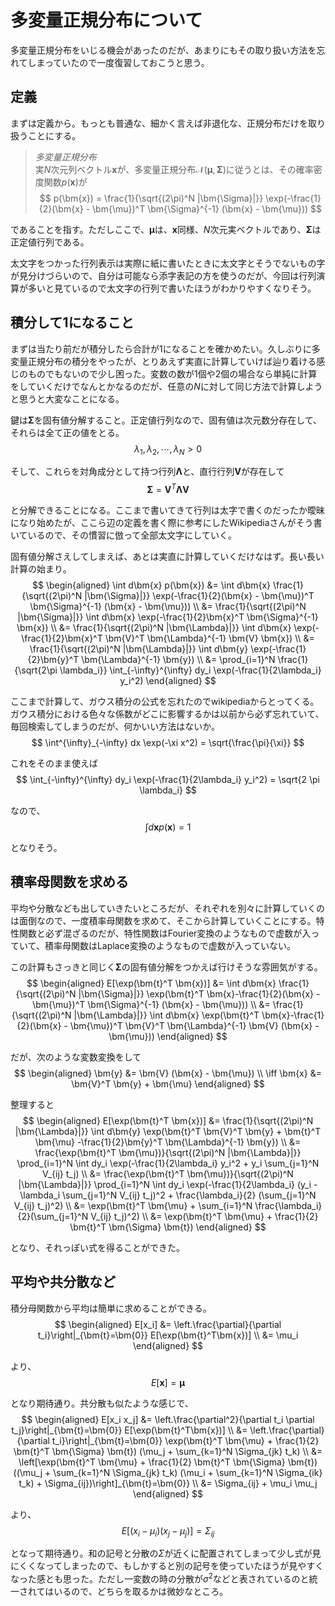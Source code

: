 # 多変量正規分布について

多変量正規分布をいじる機会があったのだが、あまりにもその取り扱い方法を忘れてしまっていたので一度復習しておこうと思う。

## 定義

まずは定義から。もっとも普通な、細かく言えば非退化な、正規分布だけを取り扱うことにする。

> *多変量正規分布*  
> 実$N$次元列ベクトル$\bm{x}$が、多変量正規分布$\mathcal{N}(\bm{\mu}, \bm{\Sigma})$に従うとは、その確率密度関数$p(\bm{x})$が
$$
p(\bm{x}) = \frac{1}{\sqrt{(2\pi)^N |\bm{\Sigma}|}} \exp(-\frac{1}{2}(\bm{x} - \bm{\mu})^T \bm{\Sigma}^{-1} (\bm{x} - \bm{\mu}))
$$

であることを指す。ただしここで、$\bm{\mu}$は、$\bm{x}$同様、$N$次元実ベクトルであり、$\bm{\Sigma}$は正定値行列である。


太文字をつかった行列表示は実際に紙に書いたときに太文字とそうでないもの字が見分けづらいので、自分は可能なら添字表記の方を使うのだが、今回は行列演算が多いと見ているので太文字の行列で書いたほうがわかりやすくなりそう。

## 積分して$1$になること

まずは当たり前だが積分したら合計が$1$になることを確かめたい。久しぶりに多変量正規分布の積分をやったが、とりあえず実直に計算していけば辿り着ける感じのものでもないので少し困った。変数の数が1個や2個の場合なら単純に計算をしていくだけでなんとかなるのだが、任意の$N$に対して同じ方法で計算しようと思うと大変なことになる。

鍵は$\bm{\Sigma}$を固有値分解すること。正定値行列なので、固有値は次元数分存在して、それらは全て正の値をとる。
$$
\lambda_1, \lambda_2, \cdots, \lambda_N > 0
$$

そして、これらを対角成分として持つ行列$\bm{\Lambda}$と、直行行列$\bm{V}$が存在して
$$
\bm{\Sigma} = \bm{V}^T \bm{\Lambda} \bm{V}
$$

と分解できることになる。ここまで書いてきて行列は太字で書くのだったか曖昧になり始めたが、ここら辺の定義を書く際に参考にしたWikipediaさんがそう書いているので、その慣習に倣って全部太文字にしていく。

固有値分解さえしてしまえば、あとは実直に計算していくだけなはず。長い長い計算の始まり。
$$
\begin{aligned}
\int d\bm{x} p(\bm{x}) &= \int d\bm{x} \frac{1}{\sqrt{(2\pi)^N |\bm{\Sigma}|}} \exp(-\frac{1}{2}(\bm{x} - \bm{\mu})^T \bm{\Sigma}^{-1} (\bm{x} - \bm{\mu})) \\
&= \frac{1}{\sqrt{(2\pi)^N |\bm{\Sigma}|}} \int d\bm{x}  \exp(-\frac{1}{2}\bm{x}^T \bm{\Sigma}^{-1} \bm{x}) \\
&= \frac{1}{\sqrt{(2\pi)^N |\bm{\Lambda}|}} \int d\bm{x}  \exp(-\frac{1}{2}\bm{x}^T \bm{V}^T \bm{\Lambda}^{-1} \bm{V} \bm{x}) \\
&= \frac{1}{\sqrt{(2\pi)^N |\bm{\Lambda}|}} \int d\bm{y}  \exp(-\frac{1}{2}\bm{y}^T \bm{\Lambda}^{-1} \bm{y}) \\
&= \prod_{i=1}^N \frac{1}{\sqrt{2\pi \lambda_i}} \int_{-\infty}^{\infty} dy_i \exp(-\frac{1}{2\lambda_i} y_i^2)
\end{aligned}
$$


ここまで計算して、ガウス積分の公式を忘れたのでwikipediaからとってくる。ガウス積分における色々な係数がどこに影響するかは以前から必ず忘れていて、毎回検索してしまうのだが、何かいい方法はないか。
$$
\int^{\infty}_{-\infty} dx \exp(-\xi x^2) = \sqrt{\frac{\pi}{\xi}}
$$

これをそのまま使えば
$$
\int_{-\infty}^{\infty} dy_i \exp(-\frac{1}{2\lambda_i} y_i^2) = \sqrt{2 \pi \lambda_i}
$$

なので、
$$
\int d\bm{x} p(\bm{x}) = 1
$$

となりそう。

## 積率母関数を求める

平均や分散なども出していきたいところだが、それぞれを別々に計算していくのは面倒なので、一度積率母関数を求めて、そこから計算していくことにする。特性関数と必ず混ざるのだが、特性関数はFourier変換のようなもので虚数が入っていて、積率母関数はLaplace変換のようなもので虚数が入っていない。

この計算もさっきと同じく$\bm{\Sigma}$の固有値分解をつかえば行けそうな雰囲気がする。
$$
\begin{aligned}
E[\exp(\bm{t}^T \bm{x})] &= \int d\bm{x} \frac{1}{\sqrt{(2\pi)^N |\bm{\Sigma}|}} \exp(\bm{t}^T \bm{x}-\frac{1}{2}(\bm{x} - \bm{\mu})^T \bm{\Sigma}^{-1} (\bm{x} - \bm{\mu})) \\
&= \frac{1}{\sqrt{(2\pi)^N |\bm{\Lambda}|}} \int d\bm{x} \exp(\bm{t}^T \bm{x}-\frac{1}{2}(\bm{x} - \bm{\mu})^T \bm{V}^T \bm{\Lambda}^{-1} \bm{V} (\bm{x} - \bm{\mu}))
\end{aligned}
$$

だが、次のような変数変換をして
$$
\begin{aligned}
\bm{y} &= \bm{V} (\bm{x} - \bm{\mu}) \\
\iff \bm{x} &= \bm{V}^T \bm{y} + \bm{\mu}
\end{aligned}
$$

整理すると
$$
\begin{aligned}
E[\exp(\bm{t}^T \bm{x})] &= \frac{1}{\sqrt{(2\pi)^N |\bm{\Lambda}|}} \int d\bm{y} \exp(\bm{t}^T \bm{V}^T \bm{y} + \bm{t}^T \bm{\mu} -\frac{1}{2}\bm{y}^T \bm{\Lambda}^{-1} \bm{y}) \\
&= \frac{\exp(\bm{t}^T \bm{\mu})}{\sqrt{(2\pi)^N |\bm{\Lambda}|}} \prod_{i=1}^N \int dy_i \exp(-\frac{1}{2\lambda_i} y_i^2 + y_i \sum_{j=1}^N V_{ij} t_j) \\
&= \frac{\exp(\bm{t}^T \bm{\mu})}{\sqrt{(2\pi)^N |\bm{\Lambda}|}} \prod_{i=1}^N \int dy_i \exp(-\frac{1}{2\lambda_i} (y_i - \lambda_i \sum_{j=1}^N V_{ij} t_j)^2 + \frac{\lambda_i}{2} (\sum_{j=1}^N V_{ij} t_j)^2) \\
&= \exp(\bm{t}^T \bm{\mu} + \sum_{i=1}^N \frac{\lambda_i}{2}(\sum_{j=1}^N V_{ij} t_j)^2) \\
&= \exp(\bm{t}^T \bm{\mu} + \frac{1}{2} \bm{t}^T \bm{\Sigma} \bm{t})
\end{aligned}
$$

となり、それっぽい式を得ることができた。

## 平均や共分散など

積分母関数から平均は簡単に求めることができる。
$$
\begin{aligned}
E[x_i] &= \left.\frac{\partial}{\partial t_i}\right|_{\bm{t}=\bm{0}} E[\exp(\bm{t}^T\bm{x})] \\
&= \mu_i
\end{aligned}
$$

より、
$$
E[\bm{x}] = \bm{\mu}
$$

となり期待通り。共分散も似たような感じで、
$$
\begin{aligned}
E[x_i x_j] &= \left.\frac{\partial^2}{\partial t_i \partial t_j}\right|_{\bm{t}=\bm{0}} E[\exp(\bm{t}^T\bm{x})] \\
&= \left.\frac{\partial}{\partial t_i}\right|_{\bm{t}=\bm{0}} \exp(\bm{t}^T \bm{\mu} + \frac{1}{2} \bm{t}^T \bm{\Sigma} \bm{t}) (\mu_j + \sum_{k=1}^N \Sigma_{jk} t_k) \\
&= \left[\exp(\bm{t}^T \bm{\mu} + \frac{1}{2} \bm{t}^T \bm{\Sigma} \bm{t}) ((\mu_j + \sum_{k=1}^N \Sigma_{jk} t_k) (\mu_i + \sum_{k=1}^N \Sigma_{ik} t_k) + \Sigma_{ij})\right]_{\bm{t}=\bm{0}} \\
&= \Sigma_{ij} + \mu_i \mu_j
\end{aligned}
$$

より、
$$
E[(x_i-\mu_i)(x_j-\mu_j)] = \Sigma_{ij}
$$

となって期待通り。和の記号と分散の$\Sigma$が近くに配置されてしまって少し式が見にくくなってしまったので、もしかすると別の記号を使っていたほうが見やすくなった感とも思った。ただし一変数の時の分散が$\sigma^2$などと表されているのと統一されてはいるので、どちらを取るかは微妙なところ。
